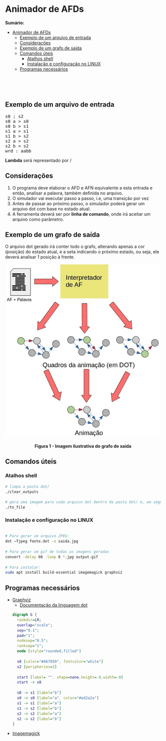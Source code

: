 # Animador de AFDs

**Sumário:**

- [Animador de AFDs](#animador-de-afds)
  - [Exemplo de um arquivo de entrada](#exemplo-de-um-arquivo-de-entrada)
  - [Considerações](#considerações)
  - [Exemplo de um grafo de saída](#exemplo-de-um-grafo-de-saída)
  - [Comandos úteis](#comandos-úteis)
    - [Atalhos shell](#atalhos-shell)
    - [Instalação e configuração no LINUX](#instalação-e-configuração-no-linux)
  - [Programas necessários](#programas-necessários)


<br/>
<br/>
<br/>

## Exemplo de um arquivo de entrada
<pre>
s0 ; s2
s0 a > s0
s0 b > s1
s1 a > s1
s1 b > s2
s2 a > s2
s2 b > s2
wrd : aabb
</pre>

**Lambda** será representado por /

## Considerações

1. O programa deve elaborar o AFD e AFN equivalente a esta entrada e então, analisar a palavra, também definida no arquivo.
2. O simulador vai executar passo a passo, i.e, uma transição por vez
3. Antes de passar ao próximo passo, o simulador poderá gerar um arquivo dot com base no estado atual.
4. A ferramenta deverá ser por **linha de comando**, onde irá aceitar um arquivo como parâmetro.


## Exemplo de um grafo de saída

O arquivo dot gerado irá conter todo o grafo, alterando apenas a cor (posição) do estado atual, e a seta indicando o próximo estado, ou seja, ele deverá analisar 1 posição à frente.

<p align="center">
  <img
    src="./img/enunciado_exemplo.png"
    width="500px"
  />
  <h4 align="center">
    Figura 1 - Imagem ilustrativa do grafo de saída
  </h4>
</p>


## Comandos úteis

### Atalhos shell
```bash
# limpa a pasta dot/
./clear_outputs

# gera uma imagem para cada arquivo dot dentro da pasta dot/ e, em seguida, gera o gif de todas as imagens
./to_file
```

### Instalação e configuração no LINUX
```bash

# Para gerar um arquivo JPEG:
dot −Tjpeg fonte.dot -o saida.jpg

# Para gerar um gif de todas as imagens geradas
convert -delay 60 -loop 0 *.jpg output.gif

# Para instalar:
sudo apt install build-essential imagemagick graphviz
```

## Programas necessários
- [Graphviz](https://graphviz.org/)
  - [Documentação da linguagem dot](https://graphviz.org/pdf/dotguide.pdf)
  ```dot
  digraph G {
    rankdir=LR;
    overlap="scale";
    sep="0.1";
    pad="1";
    nodesep="0.5";
    ranksep="1";
    node [style="rounded,filled"]

    s0 [color="#467050", fontcolor="white"]
    s2 [peripheries=2]

    start [label= "", shape=none,height=.0,width=.0]
    start -> s0

    s0 -> s1 [label="b"]
    s0 -> s0 [label="a", color="#ad2a2a"]
    s1 -> s1 [label="a"]
    s1 -> s2 [label="b"]
    s2 -> s2 [label="a"]
    s2 -> s2 [label="b"]
  }
  ```
- [Imagemagick](https://imagemagick.org/index.php)
